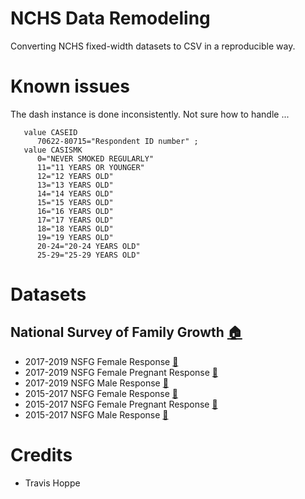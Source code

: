 # NCHS Data Remodeling

Converting NCHS fixed-width datasets to CSV in a reproducible way.

# Known issues

The dash instance is done inconsistently. Not sure how to handle ...

```
   value CASEID
      70622-80715="Respondent ID number" ;
   value CASISMK
      0="NEVER SMOKED REGULARLY"
      11="11 YEARS OR YOUNGER"
      12="12 YEARS OLD"
      13="13 YEARS OLD"
      14="14 YEARS OLD"
      15="15 YEARS OLD"
      16="16 YEARS OLD"
      17="17 YEARS OLD"
      18="18 YEARS OLD"
      19="19 YEARS OLD"
      20-24="20-24 YEARS OLD"
      25-29="25-29 YEARS OLD"
```

# Datasets
## National Survey of Family Growth [:house:](https://www.cdc.gov/nchs/nsfg/index.htm)
+ 2017-2019 NSFG Female Response [:notebook:](projects/NSFG/specification/2017_2019_FemRespSetup.yaml)
+ 2017-2019 NSFG Female Pregnant Response [:notebook:](projects/NSFG/specification/2017_2019_FemPregSetup.yaml)
+ 2017-2019 NSFG Male Response [:notebook:](projects/NSFG/specification/2017_2019_MaleSetup.yaml)
+ 2015-2017 NSFG Female Response [:no_entry_sign:]()
+ 2015-2017 NSFG Female Pregnant Response [:no_entry_sign:]()
+ 2015-2017 NSFG Male Response [:no_entry_sign:]()

# Credits

+ Travis Hoppe